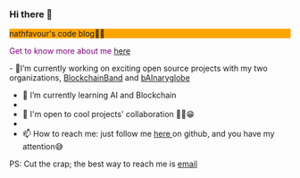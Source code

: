 ### Hi there 👋
<!--
**nathfavour/nathfavour** is a ✨ _special_ ✨ repository because its `README.md` (this file) appears on your GitHub profile.

Here are some ideas to get you started:
-->
<p style="background-color:orange; align-content:center;">nathfavour's code blog✌🏽</p>
<p style="color:purple;">Get to know more about me <a href="https://nathfavour.github.io/nathfavour/">here</a></p>
- 🔭I’m currently working on exciting open source projects with my two organizations, <a href="https://github.com/BlockchainBand001">BlockchainBand</a> and <a href="https://github.com/bAInaryglobe">bAInaryglobe</a>

- 🌱 I’m currently learning AI and Blockchain
- 
- 👯 I'm open to cool projects' collaboration ✌🏽😁
- 
- 📫 How to reach me: just follow me <a href="https://github.com/nathfavour"> here </a> on github, and you have my attention😅
  
PS: Cut the crap; the best way to reach me is <a href="mailto:nathfavour02@gmail.com">email</a>
